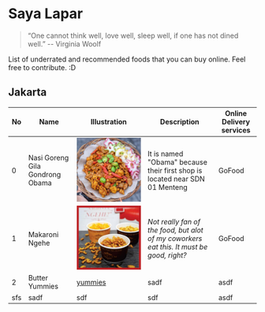 # Saya Lapar

> “One cannot think well, love well, sleep well, if one has not dined well.”
> -- Virginia Woolf

List of underrated and recommended foods that you can buy online. Feel free to contribute. :D

## Jakarta

|No|Name | Illustration|Description|Online Delivery services|
---|---|---|---|---|
0|Nasi Goreng Gila Gondrong Obama|![nasi goreng obama](/images/obama.jpeg)|It is named "Obama" because their first shop is located near SDN 01 Menteng |GoFood|
1|Makaroni Ngehe|![makaroni](/images/ngehe.jpeg)|*Not really fan of the food, but alot of my coworkers eat this. It must be good, right?*|GoFood|
2|Butter Yummies|[yummies](/images/yummies.png)|sadf|asdf|
|sfs|sadf|sdf|sdf|asdf|


